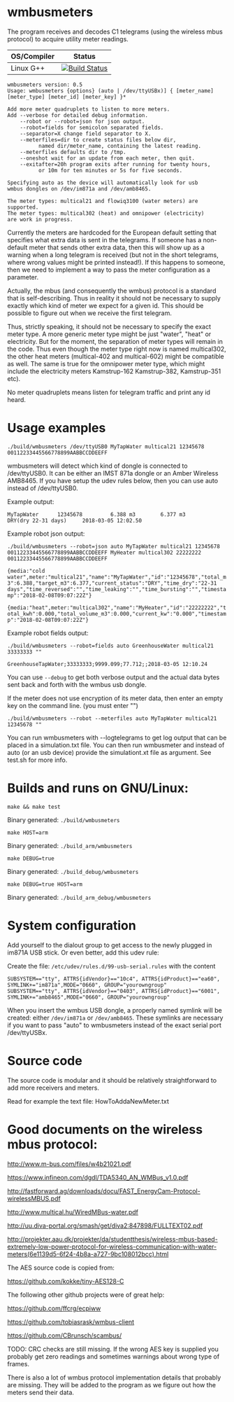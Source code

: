 # wmbusmeters
The program receives and decodes C1 telegrams
(using the wireless mbus protocol) to acquire
utility meter readings.

| OS/Compiler        | Status           |
| ------------- |:-------------:|
|Linux G++| [![Build Status](https://travis-ci.org/weetmuts/wmbusmeters.svg?branch=master)](https://travis-ci.org/weetmuts/wmbusmeters) |

```
wmbusmeters version: 0.5
Usage: wmbusmeters {options} (auto | /dev/ttyUSBx)] { [meter_name] [meter_type] [meter_id] [meter_key] }*

Add more meter quadruplets to listen to more meters.
Add --verbose for detailed debug information.
    --robot or --robot=json for json output.
    --robot=fields for semicolon separated fields.
    --separator=X change field separator to X.
    --meterfiles=dir to create status files below dir,
          named dir/meter_name, containing the latest reading.
    --meterfiles defaults dir to /tmp.
    --oneshot wait for an update from each meter, then quit.
    --exitafter=20h program exits after running for twenty hours,
          or 10m for ten minutes or 5s for five seconds.

Specifying auto as the device will automatically look for usb
wmbus dongles on /dev/im871a and /dev/amb8465.

The meter types: multical21 and flowiq3100 (water meters) are supported.
The meter types: multical302 (heat) and omnipower (electricity)
are work in progress.
```

Currently the meters are hardcoded for the European default setting
that specifies what extra data is sent in the telegrams. If someone
has a non-default meter that sends other extra data, then this will
show up as a warning when a long telegram is received (but not in the
short telegrams, where wrong values might be printed instead!). If
this happens to someone, then we need to implement a way to pass the
meter configuration as a parameter.

Actually, the mbus (and consequently the wmbus) protocol is a standard
that is self-describing.  Thus in reality it should not be necessary
to supply exactly which kind of meter we expect for a given id.  This
should be possible to figure out when we receive the first telegram.

Thus, strictly speaking, it should not be necessary to specify the
exact meter type. A more generic meter type might be just "water",
"heat" or electricity. But for the moment, the separation of meter
types will remain in the code. Thus even though the meter type right
now is named multical302, the other heat meters (multical-402 and
multical-602) might be compatible as well. The same is true for the
omnipower meter type, which might include the electricity meters
Kamstrup-162 Kamstrup-382, Kamstrup-351 etc).

No meter quadruplets means listen for telegram traffic and print any id heard.

# Usage examples

```
./build/wmbusmeters /dev/ttyUSB0 MyTapWater multical21 12345678 00112233445566778899AABBCCDDEEFF
```

wmbusmeters will detect which kind of dongle is connected to /dev/ttyUSB0. It can be either an IMST 871a dongle or an Amber Wireless AMB8465. If you have setup the udev rules below, then you can use auto instead of /dev/ttyUSB0.

Example output:

`MyTapWater      12345678         6.388 m3        6.377 m3       DRY(dry 22-31 days)     2018-03-05 12:02.50`

Example robot json output:

`./build/wmbusmeters --robot=json auto MyTapWater multical21 12345678 00112233445566778899AABBCCDDEEFF MyHeater multical302 22222222 00112233445566778899AABBCCDDEEFF`

`{media:"cold water",meter:"multical21","name":"MyTapWater","id":"12345678","total_m3":6.388,"target_m3":6.377,"current_status":"DRY","time_dry":"22-31 days","time_reversed":"","time_leaking":"","time_bursting":"","timestamp":"2018-02-08T09:07:22Z"}`

`{media:"heat",meter:"multical302","name":"MyHeater","id":"22222222","total_kwh":0.000,"total_volume_m3":0.000,"current_kw":"0.000","timestamp":"2018-02-08T09:07:22Z"}`

Example robot fields output:

`./build/wmbusmeters --robot=fields auto GreenhouseWater multical21 33333333 ""`

`GreenhouseTapWater;33333333;9999.099;77.712;;2018-03-05 12:10.24`

You can use `--debug` to get both verbose output and the actual data bytes sent back and forth with the wmbus usb dongle.

If the meter does not use encryption of its meter data, then enter an empty key on the command line.
(you must enter "")

`./build/wmbusmeters --robot --meterfiles auto MyTapWater multical21 12345678 ""`

You can run wmbusmeters with --logtelegrams to get log output that can be placed in a simulation.txt
file. You can then run wmbusmeter and instead of auto (or an usb device) provide the simulationt.xt
file as argument. See test.sh for more info.

# Builds and runs on GNU/Linux:

`make && make test`

Binary generated: `./build/wmbusmeters`

`make HOST=arm`

Binary generated: `./build_arm/wmbusmeters`

`make DEBUG=true`

Binary generated: `./build_debug/wmbusmeters`

`make DEBUG=true HOST=arm`

Binary generated: `./build_arm_debug/wmbusmeters`

# System configuration

Add yourself to the dialout group to get access to the newly plugged in im871A USB stick.
Or even better, add this udev rule:

Create the file: `/etc/udev/rules.d/99-usb-serial.rules` with the content
```
SUBSYSTEM=="tty", ATTRS{idVendor}=="10c4", ATTRS{idProduct}=="ea60", SYMLINK+="im871a",MODE="0660", GROUP="yourowngroup"
SUBSYSTEM=="tty", ATTRS{idVendor}=="0403", ATTRS{idProduct}=="6001", SYMLINK+="amb8465",MODE="0660", GROUP="yourowngroup"
```

When you insert the wmbus USB dongle, a properly named symlink will be
created: either `/dev/im871a` or `/dev/amb8465`. These symlinks are
necessary if you want to pass "auto" to wmbusmeters instead of the
exact serial port /dev/ttyUSBx.

# Source code

The source code is modular and it should be relatively straightforward to add more receivers and meters.

Read for example the text file: HowToAddaNewMeter.txt

# Good documents on the wireless mbus protocol:

http://www.m-bus.com/files/w4b21021.pdf

https://www.infineon.com/dgdl/TDA5340_AN_WMBus_v1.0.pdf

http://fastforward.ag/downloads/docu/FAST_EnergyCam-Protocol-wirelessMBUS.pdf

http://www.multical.hu/WiredMBus-water.pdf

http://uu.diva-portal.org/smash/get/diva2:847898/FULLTEXT02.pdf

http://projekter.aau.dk/projekter/da/studentthesis/wireless-mbus-based-extremely-low-power-protocol-for-wireless-communication-with-water-meters(6e1139d5-6f24-4b8a-a727-9bc108012bcc).html

The AES source code is copied from:

https://github.com/kokke/tiny-AES128-C

The following other github projects were of great help:

https://github.com/ffcrg/ecpiww

https://github.com/tobiasrask/wmbus-client

https://github.com/CBrunsch/scambus/

TODO: CRC checks are still missing. If the wrong AES key
is supplied you probably get zero readings and
sometimes warnings about wrong type of frames.

There is also a lot of wmbus protocol implementation details that
probably are missing. They will be added to the program
as we figure out how the meters send their data.
